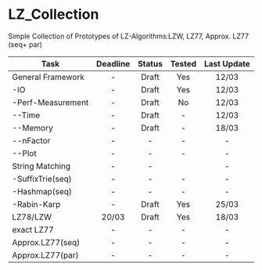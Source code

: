 # LZ_Collection

Simple Collection of Prototypes of LZ-Algorithms:LZW, LZ77, Approx. LZ77 (seq+ par)

|Task               |Deadline   |Status     |Tested     |Last Update|
|-------------------|:---------:|:---------:|:---------:|:---------:|
|General Framework  |-          |Draft      |Yes        |12/03      |
| -IO               |-          |Draft      |Yes        |12/03      |
| -Perf-Measurement |-          |Draft      |No         |12/03      |
|  --Time           |-          |Draft      |-          |12/03      |
|  --Memory         |-          |Draft      |-          |18/03      |
|  --nFactor        |-          |-          |-          |-          |
|  --Plot           |-          |-          |-          |-          |
|String Matching    |-          |-          |           |-          |
| -SuffixTrie(seq)  |-          |-          |-          |-          |
| -Hashmap(seq)     |-          |-          |-          |-          |
| -Rabin-Karp       |-          |Draft      |Yes        |25/03      |
|LZ78/LZW           |20/03      |Draft      |Yes        |18/03      |
|exact LZ77         |-          |-          |-          |-          |
|Approx.LZ77(seq)   |-          |-          |-          |-          |
|Approx.LZ77(par)   |-          |-          |-          |-          |
